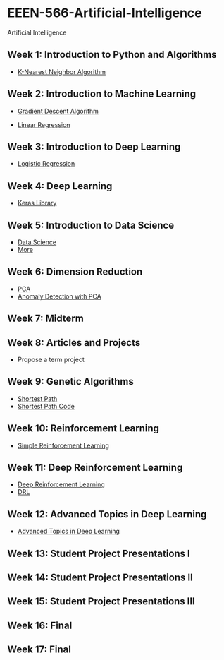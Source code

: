 # EEEN-566-Artificial-Intelligence
Artificial Intelligence

## Week 1: Introduction to Python and Algorithms

  - [K-Nearest Neighbor Algorithm](https://colab.research.google.com/drive/1QXbDthLa_597F65lMUku98TFL8rXLD2j)
  
## Week 2: Introduction to Machine Learning

 - [Gradient Descent Algorithm](https://colab.research.google.com/drive/1pjWtFrP-p_QXl92DY6f6HIx8Yz7Ko8uq)
  
 - [Linear Regression](https://nbviewer.jupyter.org/github/uzay00/KaVe-Egitim/blob/master/YapayOgrenme/LineerRegresyon/LineerRegresyon.ipynb)
 
 ## Week 3: Introduction to Deep Learning
 
  - [Logistic Regression](https://github.com/uzay00/CMPE373/tree/master/2019/Lecture7%20-%20Logistic%20Regression)
 
 ## Week 4: Deep Learning
 
 - [Keras Library](https://github.com/uzay00/KaVe-Egitim/tree/master/DerinOgrenme/DerinOgrenme-Keras)
 
 ## Week 5: Introduction to Data Science
 
 - [Data Science](https://github.com/uzay00/CMPE251)
 - [More](https://github.com/uzay00/KaVe-Egitim/tree/master/VeriBilimi)
 
 ## Week 6: Dimension Reduction
 
  - [PCA](https://nbviewer.jupyter.org/github/uzay00/KaVe-Egitim/blob/master/YapayOgrenme/PCA/PCA%20-%20Temel%20Bileşen%20Analizi.ipynb) 
  - [Anomaly Detection with PCA](https://nbviewer.jupyter.org/github/uzay00/KaVe-Egitim/blob/master/YapayOgrenme/PCA/PCA%20ile%20Anomali%20Tespiti.ipynb)
  
  
 ## Week 7: Midterm
 
 ## Week 8: Articles and Projects
  - Propose a term project
  
 ## Week 9: Genetic Algorithms
  - [Shortest Path](https://github.com/uzay00/CMPE373/tree/master/2019/Lecture%203%20-%20Shortest%20Path%20with%20Genetic%20Algorithm)
  - [Shortest Path Code](https://colab.research.google.com/drive/1GVyqyV7Cr-4dS-PtCwuI8oq-IEZWxQqW)
 
 ## Week 10: Reinforcement Learning 
  - [Simple Reinforcement Learning](https://github.com/uzay00/CMPE373/tree/master/2019/Lecture8%20-%20Reinforcement%20Learning)
  
 ## Week 11: Deep Reinforcement Learning 
 - [Deep Reinforcement Learning](https://github.com/uzay00/CMPE373/blob/master/2019/Lecture%2010%20-%20Revıew/UzayCetin_KaVe2019.pdf)
 - [DRL](https://github.com/uzay00/KaVe-Egitim/tree/master/DerinOgrenme/Reinforcement%20Learning)
 
 ## Week 12: Advanced Topics in Deep Learning
 - [Advanced Topics in Deep Learning](https://github.com/uzay00/KaVe-Egitim/tree/master/DerinOgrenme)
 
 ## Week 13: Student Project Presentations I
 
 ## Week 14: Student Project Presentations II
 
 ## Week 15: Student Project Presentations III
 
 ## Week 16: Final
 
 ## Week 17: Final
 
 
 
